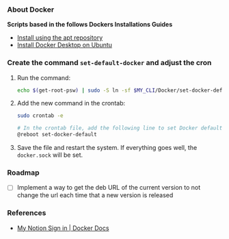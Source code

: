 ### About Docker

**Scripts based in the follows Dockers Installations Guides**

- [Install using the apt repository](https://docs.docker.com/engine/install/ubuntu/#install-using-the-repository)
- [Install Docker Desktop on Ubuntu](https://docs.docker.com/desktop/install/ubuntu/)

### Create the command `set-default-docker` and adjust the cron

1. Run the command:
    ```bash
    echo $(get-root-psw) | sudo -S ln -sf $MY_CLI/Docker/set-docker-default.sh /usr/bin/set-docker-default
    ```
2. Add the new command in the crontab:
    ```bash
    sudo crontab -e
    
    # In the crontab file, add the following line to set Docker default at reboot:
    @reboot set-docker-default
    ```
3. Save the file and restart the system. If everything goes well, the `docker.sock` will be set.
   
   

### Roadmap
- [ ] Implement a way to get the deb URL of the current version to not change the url each time that a new version is released

### References
 - [My Notion Sign in | Docker Docs](https://www.notion.so/fernando-avanzo/Sign-in-Docker-Docs-117b3def3e7c812fb8cdd5509cb8478c?pvs=4)
